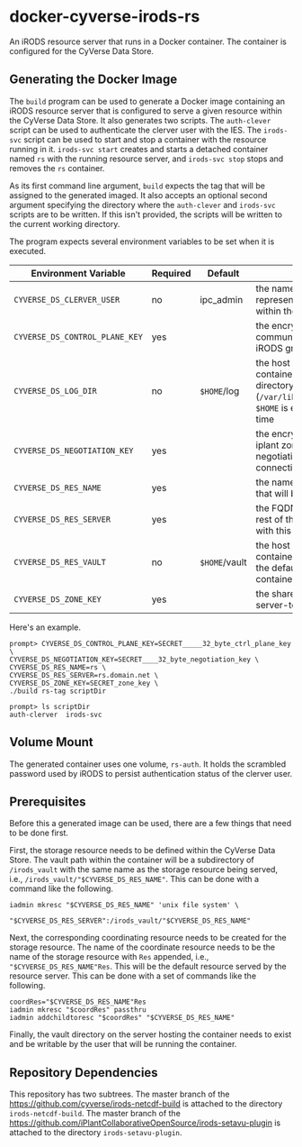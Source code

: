 # docker-cyverse-irods-rs

An iRODS resource server that runs in a Docker container. The container is
configured for the CyVerse Data Store.


## Generating the Docker Image

The `build` program can be used to generate a Docker image containing an iRODS
resource server that is configured to serve a given resource within the CyVerse
Data Store. It also generates two scripts. The `auth-clever` script can be used
to authenticate the clerver user with the IES.  The `irods-svc` script can be
used to start and stop a container with the resource running in it. `irods-svc
start` creates and starts a detached container named `rs` with the running
resource server, and `irods-svc stop` stops and removes the `rs` container.

As its first command line argument, `build` expects the tag that will be assigned
to the generated imaged. It also accepts an optional second argument specifying
the directory where the `auth-clever` and `irods-svc` scripts are to be written.
If this isn't provided, the scripts will be written to the current working
directory.

The program expects several environment variables to be set when it is executed.

Environment Variable           | Required | Default       | Description
------------------------------ | -------- | ------------- | -----------
`CYVERSE_DS_CLERVER_USER`      | no       | ipc_admin     | the name of the rodsadmin user representing the resource server within the zone
`CYVERSE_DS_CONTROL_PLANE_KEY` | yes      |               | the encryption key required for communicating over the relevant iRODS grid control plane
`CYVERSE_DS_LOG_DIR`           | no       | `$HOME`/log   | the host directory where the container will mount the iRODS log directory (`/var/lib/irods/iRODS/server/log`), `$HOME` is evaluated at container start time
`CYVERSE_DS_NEGOTIATION_KEY`   | yes      |               | the encryption key shared by the iplant zone for advanced negotiation during client connections
`CYVERSE_DS_RES_NAME`          | yes      |               | the name of the storage resource that will be served
`CYVERSE_DS_RES_SERVER`        | yes      |               | the FQDN or address used by the rest of the grid to communicate with this server
`CYVERSE_DS_RES_VAULT`         | no       | `$HOME`/vault | the host directory where the container will mount the vault, for the default, `$HOME` is evaluated at container start time
`CYVERSE_DS_ZONE_KEY`          | yes      |               | the shared secret used during server-to-server communication

Here's an example.

```
prompt> CYVERSE_DS_CONTROL_PLANE_KEY=SECRET_____32_byte_ctrl_plane_key \
CYVERSE_DS_NEGOTIATION_KEY=SECRET____32_byte_negotiation_key \
CYVERSE_DS_RES_NAME=rs \
CYVERSE_DS_RES_SERVER=rs.domain.net \
CYVERSE_DS_ZONE_KEY=SECRET_zone_key \
./build rs-tag scriptDir

prompt> ls scriptDir
auth-clerver  irods-svc
```


## Volume Mount

The generated container uses one volume, `rs-auth`. It holds the scrambled password used by iRODS to persist authentication status of the clerver user.


## Prerequisites

Before this a generated image can be used, there are a few things that need to
be done first.

First, the storage resource needs to be defined within the CyVerse Data Store.
The vault path within the container will be a subdirectory of `/irods_vault`
with the same name as the storage resource being served, i.e.,
`/irods_vault/"$CYVERSE_DS_RES_NAME"`. This can be done with a command like the
following.

```
iadmin mkresc "$CYVERSE_DS_RES_NAME" 'unix file system' \
              "$CYVERSE_DS_RES_SERVER":/irods_vault/"$CYVERSE_DS_RES_NAME"
```

Next, the corresponding coordinating resource needs to be created for the
storage resource. The name of the coordinate resource needs to be the name of
the storage resource with `Res` appended, i.e., `"$CYVERSE_DS_RES_NAME"Res`.
This will be the default resource served by the resource server. This can be
done with a set of commands like the following.

```
coordRes="$CYVERSE_DS_RES_NAME"Res
iadmin mkresc "$coordRes" passthru
iadmin addchildtoresc "$coordRes" "$CYVERSE_DS_RES_NAME"
```

Finally, the vault directory on the server hosting the container needs to
exist and be writable by the user that will be running the container.


## Repository Dependencies

This repository has two subtrees. The master branch of the
https://github.com/cyverse/irods-netcdf-build is attached to the directory
`irods-netcdf-build`. The master branch of the
https://github.com/iPlantCollaborativeOpenSource/irods-setavu-plugin is attached
to the directory `irods-setavu-plugin`.
